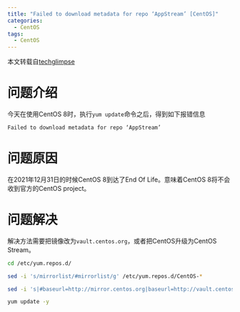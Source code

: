 ```yaml
---
title: "Failed to download metadata for repo ‘AppStream’ [CentOS]"
categories:
  - CentOS
tags:
  - CentOS
---
```


本文转载自[techglimpse](https://techglimpse.com/failed-metadata-repo-appstream-centos-8)

# 问题介绍
今天在使用CentOS 8时，执行`yum update`命令之后，得到如下报错信息
```bash
Failed to download metadata for repo ‘AppStream’
```
# 问题原因
在2021年12月31日的时候CentOS 8到达了End Of Life。意味着CentOS 8将不会收到官方的CentOS project。
# 问题解决
解决方法需要把镜像改为`vault.centos.org`，或者把CentOS升级为CentOS Stream。
```bash
cd /etc/yum.repos.d/
```
```bash
sed -i 's/mirrorlist/#mirrorlist/g' /etc/yum.repos.d/CentOS-*
```
```bash
sed -i 's|#baseurl=http://mirror.centos.org|baseurl=http://vault.centos.org|g' /etc/yum.repos.d/CentOS-*
```
```bash
yum update -y
```

